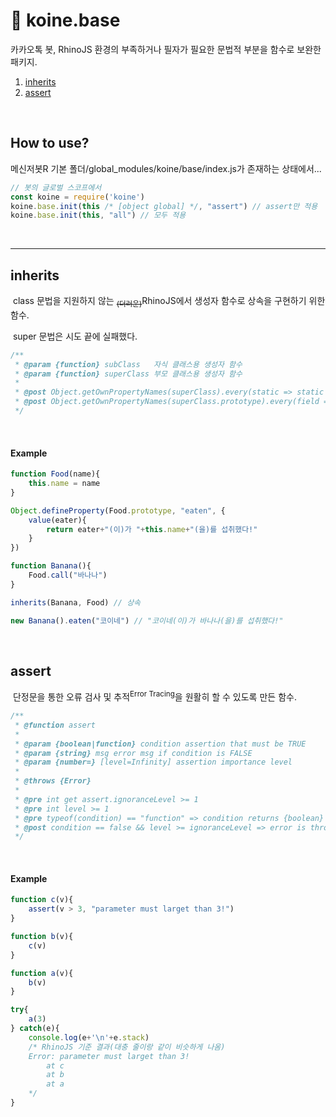 # 📑 koine.base

카카오톡 봇, RhinoJS 환경의 부족하거나 필자가 필요한 문법적 부분을 함수로 보완한 패키지.

1. [inherits](#inherits)
2. [assert](#assert)

<br>

## How to use?
메신저봇R 기본 폴더/global_modules/koine/base/index.js가 존재하는 상태에서...
```javascript
// 봇의 글로벌 스코프에서
const koine = require('koine')
koine.base.init(this /* [object global] */, "assert") // assert만 적용
koine.base.init(this, "all") // 모두 적용
```

<br>

----------
## inherits

&nbsp;class 문법을 지원하지 않는 <sub><del>(더러운)</del></sub>RhinoJS에서 생성자 함수로 상속을 구현하기 위한 함수.

&nbsp;super 문법은 시도 끝에 실패했다.

```javascript
/**
 * @param {function} subClass   자식 클래스용 생성자 함수
 * @param {function} superClass 부모 클래스용 생성자 함수
 * 
 * @post Object.getOwnPropertyNames(superClass).every(static => static in subClass) == true
 * @post Object.getOwnPropertyNames(superClass.prototype).every(field => field in subClass) == true
 */
```
<br>

#### Example
```javascript
function Food(name){
    this.name = name
}

Object.defineProperty(Food.prototype, "eaten", {
    value(eater){
        return eater+"(이)가 "+this.name+"(을)를 섭취했다!"
    }
})

function Banana(){
    Food.call("바나나")
}

inherits(Banana, Food) // 상속

new Banana().eaten("코이네") // "코이네(이)가 바나나(을)를 섭취했다!"
```
<br>

## assert

&nbsp;단정문을 통한 오류 검사 및 추적<sup>Error Tracing</sup>을 원활히 할 수 있도록 만든 함수.

```javascript
/**
 * @function assert
 * 
 * @param {boolean|function} condition assertion that must be TRUE
 * @param {string} msg error msg if condition is FALSE
 * @param {number=} [level=Infinity] assertion importance level
 * 
 * @throws {Error}
 * 
 * @pre int get assert.ignoranceLevel >= 1
 * @pre int level >= 1
 * @pre typeof(condition) == "function" => condition returns {boolean}
 * @post condition == false && level >= ignoranceLevel => error is throwed with traced stack
 */
```
<br>

#### Example
```javascript
function c(v){
    assert(v > 3, "parameter must larget than 3!")
}

function b(v){
    c(v)
}

function a(v){
    b(v)
}

try{
    a(3)
} catch(e){
    console.log(e+'\n'+e.stack)
    /* RhinoJS 기준 결과(대충 줄이랑 같이 비슷하게 나옴)
    Error: parameter must larget than 3!
        at c
        at b
        at a
    */
}
```